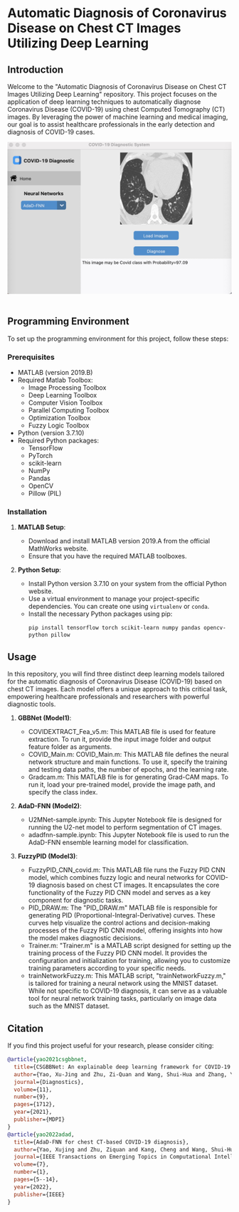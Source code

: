 # Automatic Diagnosis of Coronavirus Disease on Chest CT Images Utilizing Deep Learning

## Introduction

Welcome to the "Automatic Diagnosis of Coronavirus Disease on Chest CT Images Utilizing Deep Learning" repository. This project focuses on the application of deep learning techniques to automatically diagnose Coronavirus Disease (COVID-19) using chest Computed Tomography (CT) images. By leveraging the power of machine learning and medical imaging, our goal is to assist healthcare professionals in the early detection and diagnosis of COVID-19 cases.
<div align="center">
  <img src="UI.jpg"/>
</div><br/>


## Programming Environment

To set up the programming environment for this project, follow these steps:

### Prerequisites

- MATLAB (version 2019.B)
- Required Matlab Toolbox:
  - Image Processing Toolbox
  - Deep Learning Toolbox
  - Computer Vision Toolbox
  - Parallel Computing Toolbox
  - Optimization Toolbox
  - Fuzzy Logic Toolbox
- Python (version 3.7.10)
- Required Python packages:
  - TensorFlow
  - PyTorch
  - scikit-learn
  - NumPy
  - Pandas
  - OpenCV
  - Pillow (PIL)

### Installation

1. **MATLAB Setup**:
   - Download and install MATLAB version 2019.A from the official MathWorks website.
   - Ensure that you have the required MATLAB toolboxes.

2. **Python Setup**:
   - Install Python version 3.7.10 on your system from the official Python website.
   - Use a virtual environment to manage your project-specific dependencies. You can create one using `virtualenv` or `conda`.
   - Install the necessary Python packages using pip:
     ```shell
     pip install tensorflow torch scikit-learn numpy pandas opencv-python pillow
     ```

## Usage
In this repository, you will find three distinct deep learning models tailored for the automatic diagnosis of Coronavirus Disease (COVID-19) based on chest CT images. Each model offers a unique approach to this critical task, empowering healthcare professionals and researchers with powerful diagnostic tools.

1. **GBBNet (Model1)**:
   - COVIDEXTRACT_Fea_v5.m: This MATLAB file is used for feature extraction. To run it, provide the input image folder and output feature folder as arguments.
   - COVID_Main.m: COVID_Main.m: This MATLAB file defines the neural network structure and main functions. To use it, specify the training and testing data paths, the number of epochs, and the learning rate.
   - Gradcam.m: This MATLAB file is for generating Grad-CAM maps. To run it, load your pre-trained model, provide the image path, and specify the class index.
     
2. **AdaD-FNN (Model2)**:
   - U2MNet-sample.ipynb: This Jupyter Notebook file is designed for running the U2-net model to perform segmentation of CT images. 
   - adadfnn-sample.ipynb: This Jupyter Notebook file is used to run the AdaD-FNN ensemble learning model for classification. 
2. **FuzzyPID (Model3)**:
   - FuzzyPID_CNN_covid.m: This MATLAB file runs the Fuzzy PID CNN model, which combines fuzzy logic and neural networks for COVID-19 diagnosis based on chest CT images. It encapsulates the core functionality of the Fuzzy PID CNN model and serves as a key component for diagnostic tasks.
   - PID_DRAW.m: The "PID_DRAW.m" MATLAB file is responsible for generating PID (Proportional-Integral-Derivative) curves. These curves help visualize the control actions and decision-making processes of the Fuzzy PID CNN model, offering insights into how the model makes diagnostic decisions.
   - Trainer.m: "Trainer.m" is a MATLAB script designed for setting up the training process of the Fuzzy PID CNN model. It provides the configuration and initialization for training, allowing you to customize training parameters according to your specific needs.
   - trainNetworkFuzzy.m: This MATLAB script, "trainNetworkFuzzy.m," is tailored for training a neural network using the MNIST dataset. While not specific to COVID-19 diagnosis, it can serve as a valuable tool for neural network training tasks, particularly on image data such as the MNIST dataset.

## Citation
If you find this project useful for your research, please consider citing: 
```bibtex   
@article{yao2021csgbbnet,
  title={CSGBBNet: An explainable deep learning framework for COVID-19 detection},
  author={Yao, Xu-Jing and Zhu, Zi-Quan and Wang, Shui-Hua and Zhang, Yu-Dong},
  journal={Diagnostics},
  volume={11},
  number={9},
  pages={1712},
  year={2021},
  publisher={MDPI}
}
@article{yao2022adad,
  title={AdaD-FNN for chest CT-based COVID-19 diagnosis},
  author={Yao, Xujing and Zhu, Ziquan and Kang, Cheng and Wang, Shui-Hua and Gorriz, Juan Manuel and Zhang, Yu-Dong},
  journal={IEEE Transactions on Emerging Topics in Computational Intelligence},
  volume={7},
  number={1},
  pages={5--14},
  year={2022},
  publisher={IEEE}
}
```
